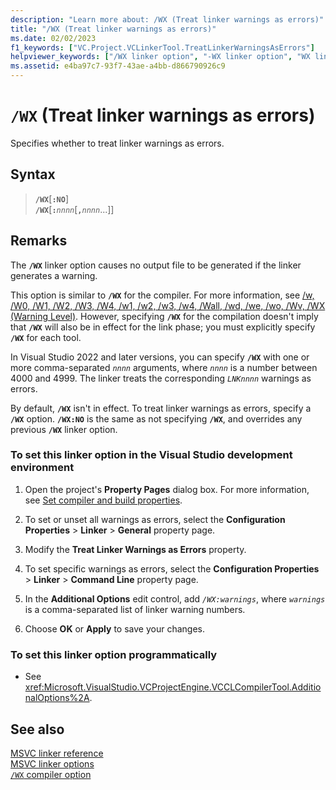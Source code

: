 ```yaml
---
description: "Learn more about: /WX (Treat linker warnings as errors)"
title: "/WX (Treat linker warnings as errors)"
ms.date: 02/02/2023
f1_keywords: ["VC.Project.VCLinkerTool.TreatLinkerWarningsAsErrors"]
helpviewer_keywords: ["/WX linker option", "-WX linker option", "WX linker option"]
ms.assetid: e4ba97c7-93f7-43ae-a4bb-d866790926c9
---
```

# `/WX` (Treat linker warnings as errors)

Specifies whether to treat linker warnings as errors.

## Syntax

> **`/WX`**\[**`:NO`**]\
> **`/WX`**\[**`:`***`nnnn`*\[**`,`***`nnnn`*...]]

## Remarks

The **`/WX`** linker option causes no output file to be generated if the linker generates a warning.

This option is similar to **`/WX`** for the compiler. For more information, see [/w, /W0, /W1, /W2, /W3, /W4, /w1, /w2, /w3, /w4, /Wall, /wd, /we, /wo, /Wv, /WX (Warning Level)](compiler-option-warning-level.md). However, specifying **`/WX`** for the compilation doesn't imply that **`/WX`** will also be in effect for the link phase; you must explicitly specify **`/WX`** for each tool.

In Visual Studio 2022 and later versions, you can specify **`/WX`** with one or more comma-separated *`nnnn`* arguments, where *`nnnn`* is a number between 4000 and 4999. The linker treats the corresponding *`LNKnnnn`* warnings as errors.

By default, **`/WX`** isn't in effect. To treat linker warnings as errors, specify a **`/WX`** option. **`/WX:NO`** is the same as not specifying **`/WX`**, and overrides any previous **`/WX`** linker option.

### To set this linker option in the Visual Studio development environment

1. Open the project's **Property Pages** dialog box. For more information, see [Set compiler and build properties](../working-with-project-properties.md).

1. To set or unset all warnings as errors, select the **Configuration Properties** > **Linker** > **General** property page.

1. Modify the **Treat Linker Warnings as Errors** property.

1. To set specific warnings as errors, select the **Configuration Properties** > **Linker** > **Command Line** property page.

1. In the **Additional Options** edit control, add *`/WX:warnings`*, where *`warnings`* is a comma-separated list of linker warning numbers.

1. Choose **OK** or **Apply** to save your changes.

### To set this linker option programmatically

- See <xref:Microsoft.VisualStudio.VCProjectEngine.VCCLCompilerTool.AdditionalOptions%2A>.

## See also

[MSVC linker reference](linking.md)\
[MSVC linker options](linker-options.md)\
[`/WX` compiler option](./compiler-option-warning-level.md)
